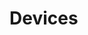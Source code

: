 # Devices
























































































































